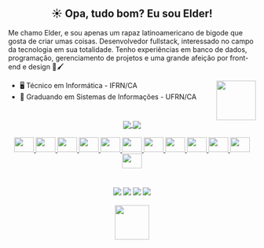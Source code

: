 <h2 align="center">
  ☀️ Opa, tudo bom? Eu sou Elder!
</h2>

<!--<img align="right" height="auto" width="300" src="https://i.pinimg.com/originals/24/41/da/2441dacfd5703b140a2816f82bd0f9c7.gif"/>-->
<span>Me chamo Elder, e sou apenas um rapaz latinoamericano de bigode que gosta de criar umas coisas. Desenvolvedor fullstack, interessado no campo da tecnologia em sua totalidade. Tenho experiências em banco de dados, programação, gerenciamento de projetos e uma grande afeição por front-end e design 👀🖌️</span>

<img align="right" height="80" width="80" src="https://i.pinimg.com/originals/03/78/f0/0378f01f2ace7b84bf01c7bb28b50df1.gif"/>
  
* 🖥️ Técnico em Informática - IFRN/CA <br>
* 💾 Graduando em Sistemas de Informações - UFRN/CA


#

<div align="center">
  <a href="https://veraxqy.github.io/">
  <img align="center" src="https://github-readme-stats.vercel.app/api?username=veraxqy&count_private=true&show_icons=true&title_color=FFED4D&text_color=F0F6FC&icon_color=FFE88A&bg_color=0D1117&locale=pt-BR&hide_border=True&include_all_commits=True&"/>
  <img align="center" src="https://github-readme-stats.vercel.app/api/top-langs/?username=veraxqy&title_color=FFED4D&text_color=F0F6FC&icon_color=FFE88A&bg_color=0D1117&locale=pt-BR&hide_border=True&layout=compact"/>
</div>

<div align="center" style="display: inline_block"><br>
  <img height="30" width="40" src="https://cdn.jsdelivr.net/gh/devicons/devicon@latest/icons/python/python-plain.svg" />
  <img height="30" width="40" src="https://cdn.jsdelivr.net/gh/devicons/devicon@latest/icons/django/django-plain.svg" />
  <img height="30" width="40" src="https://cdn.jsdelivr.net/gh/devicons/devicon@latest/icons/html5/html5-plain.svg" />
  <img height="30" width="40" src="https://cdn.jsdelivr.net/gh/devicons/devicon@latest/icons/css3/css3-plain.svg" />
  <img height="30" width="40" src="https://cdn.jsdelivr.net/gh/devicons/devicon@latest/icons/figma/figma-original.svg" />
  <img height="30" width="40" src="https://cdn.jsdelivr.net/gh/devicons/devicon@latest/icons/photoshop/photoshop-plain.svg" />
  <img height="30" width="40" src="https://cdn.jsdelivr.net/gh/devicons/devicon@latest/icons/mysql/mysql-original.svg" />
  <img height="30" width="40" src="https://cdn.jsdelivr.net/gh/devicons/devicon@latest/icons/git/git-plain.svg" />
  <img height="30" width="40" src="https://cdn.jsdelivr.net/gh/devicons/devicon@latest/icons/c/c-plain.svg" />
  <img height="30" width="40" src="https://cdn.jsdelivr.net/gh/devicons/devicon@latest/icons/linux/linux-plain.svg" />
  <img height="30" width="40" src="https://cdn.jsdelivr.net/gh/devicons/devicon@latest/icons/visualstudio/visualstudio-plain.svg" />
  <img height="30" width="40" src="https://cdn.jsdelivr.net/gh/devicons/devicon@latest/icons/trello/trello-plain.svg" />
</div>

#
<div align="center">
  <a href="mailto:veraxqy@gmail.com.br"><img src="https://img.shields.io/badge/Gmail-D14836?style=for-the-badge&logo=gmail&logoColor=white"/></a>
  <a href="https://github.com/veraxqy"><img src="https://img.shields.io/badge/GitHub-100000?style=for-the-badge&logo=github&logoColor=white"/></a>
  <a href="https://www.linkedin.com/in/veraxqy/"><img src="https://img.shields.io/badge/LinkedIn-0077B5?style=for-the-badge&logo=linkedin&logoColor=white"/></a>
  <a href="https://www.instagram.com/veraxqy.ui/"><img src="https://img.shields.io/badge/Instagram-E4405F?style=for-the-badge&logo=instagram&logoColor=white"/></a>
</div>
<br>
<div align="center">
  <img heigth="70" width="70" src="https://i.pinimg.com/originals/31/b5/43/31b54320ec8fa9b229c275bade869541.gif"/>
</div>

